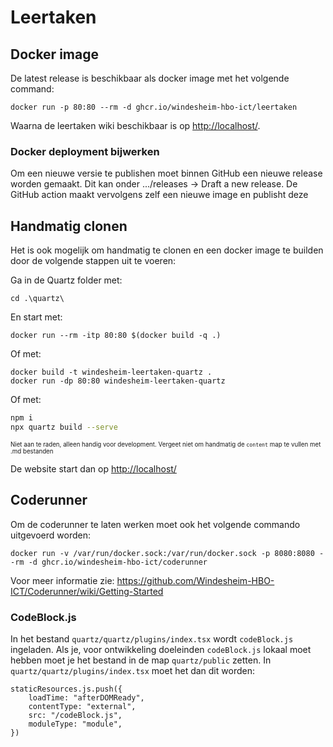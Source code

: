 # Leertaken

## Docker image
De latest release is beschikbaar als docker image met het volgende command:

```SH
docker run -p 80:80 --rm -d ghcr.io/windesheim-hbo-ict/leertaken
```

Waarna de leertaken wiki beschikbaar is op <http://localhost/>.

### Docker deployment bijwerken
Om een nieuwe versie te publishen moet binnen GitHub een nieuwe release worden gemaakt.
Dit kan onder .../releases -> Draft a new release.
De GitHub action maakt vervolgens zelf een nieuwe image en publisht deze

## Handmatig clonen
Het is ook mogelijk om handmatig te clonen en een docker image te builden door de volgende stappen uit te voeren:

Ga in de Quartz folder met:

```SH
cd .\quartz\
```

En start met:

```SH
docker run --rm -itp 80:80 $(docker build -q .)
```

Of met:

```SH
docker build -t windesheim-leertaken-quartz .
docker run -dp 80:80 windesheim-leertaken-quartz
```

Of met:

```sh
npm i
npx quartz build --serve
```
<sub><sub>Niet aan te raden, alleen handig voor development. Vergeet niet om handmatig de `content` map te vullen met .md bestanden</sub></sub>

De website start dan op <http://localhost/>

## Coderunner

Om de coderunner te laten werken moet ook het volgende commando uitgevoerd worden:

```SH
docker run -v /var/run/docker.sock:/var/run/docker.sock -p 8080:8080 --rm -d ghcr.io/windesheim-hbo-ict/coderunner
```

Voor meer informatie zie: <https://github.com/Windesheim-HBO-ICT/Coderunner/wiki/Getting-Started>

### CodeBlock.js
In het bestand `quartz/quartz/plugins/index.tsx` wordt `codeBlock.js` ingeladen.
Als je, voor ontwikkeling doeleinden `codeBlock.js` lokaal moet hebben moet je het bestand in de map `quartz/public` zetten.
In `quartz/quartz/plugins/index.tsx` moet het dan dit worden:
```
staticResources.js.push({
    loadTime: "afterDOMReady",
    contentType: "external",
    src: "/codeBlock.js",
    moduleType: "module",
})
```
